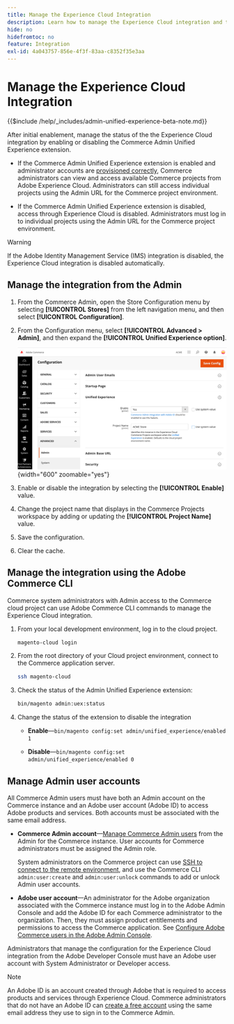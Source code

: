 ```yaml
---
title: Manage the Experience Cloud Integration
description: Learn how to manage the Experience Cloud integration and troubleshoot issues
hide: no
hidefromtoc: no
feature: Integration
exl-id: 4a043757-856e-4f3f-83aa-c8352f35e3aa
---
```

# Manage the Experience Cloud Integration

{{$include /help/_includes/admin-unified-experience-beta-note.md}}

After initial enablement, manage the status of the the Experience Cloud integration by enabling or disabling the Commerce Admin Unified Experience extension.

- If the Commerce Admin Unified Experience extension is enabled and administrator accounts are [provisioned correctly](#manage-admin-user-accounts), Commerce administrators can view and access available Commerce projects from Adobe Experience Cloud. Administrators can still access individual projects using the Admin URL for the Commerce project environment.

- If the Commerce Admin Unified Experience extension is disabled, access through Experience Cloud is disabled. Administrators must log in to individual projects using the Admin URL for the Commerce project environment.

>[!WARNING]
>
>If the Adobe Identity Management Service (IMS) integration is disabled, the Experience Cloud integration is disabled automatically.

## Manage the integration from the Admin

1. From the Commerce Admin, open the Store Configuration menu by selecting **[!UICONTROL Stores]** from the left navigation menu, and then select **[!UICONTROL Configuration]**.

1. From the Configuration menu, select **[!UICONTROL Advanced > Admin]**, and then expand the **[!UICONTROL Unified Experience option]**.

   ![Admin Store Configuration for Experience Cloud integration](./assets/admin-uex-manage-settings.png){width="600" zoomable="yes"}

1. Enable or disable the integration by selecting the **[!UICONTROL Enable]** value.

1. Change the project name that displays in the Commerce Projects workspace by adding or updating the **[!UICONTROL Project Name]** value.

1. Save the configuration.

1. Clear the cache.

## Manage the integration using the Adobe Commerce CLI

Commerce system administrators with Admin access to the Commerce cloud project can use Adobe Commerce CLI commands to manage the Experience Cloud integration.

1. From your local development environment, log in to the cloud project.

   ```bash
   magento-cloud login
   ```

1. From the root directory of your Cloud project environment, connect to the Commerce application server.

   ```bash
   ssh magento-cloud
   ```

1. Check the status of the Admin Unified Experience extension:

   ```bash
   bin/magento admin:uex:status
   ```

1. Change the status of the extension to disable the integration

   - **Enable**—`bin/magento config:set admin/unified_experience/enabled 1`

   - **Disable**—`bin/magento config:set admin/unified_experience/enabled 0`

## Manage Admin user accounts

All Commerce Admin users must have both an Admin account on the Commerce instance and an Adobe user account (Adobe ID) to access Adobe products and services. Both accounts must be associated with the same email address.

- **Commerce Admin account**—[Manage Commerce Admin users](../systems/permissions-users-all.md) from the Admin for the Commerce instance. User accounts for Commerce administrators must be assigned the Admin role.

  System administrators on the Commerce project can use [SSH to connect to the remote environment](https://experienceleague.adobe.com/docs/commerce-cloud-service/user-guide/develop/secure-connections.html#connect-to-a-remote-environment), and use the Commerce CLI `admin:user:create` and `admin:user:unlock` commands to add or unlock Admin user accounts.

- **Adobe user account**—An administrator for the Adobe organization associated with the Commerce instance must log in to the Adobe Admin Console and add the Adobe ID for each Commerce administrator to the organization. Then, they must assign product entitlements and permissions to access the Commerce application. See [Configure Adobe Commerce users in the Adobe Admin Console](adobe-ims-config.md#step-4-configure-adobe-commerce-users-in-the-adobe-admin-console).

Administrators that manage the configuration for the Experience Cloud integration from the Adobe Developer Console must have an Adobe user account with System Administrator or Developer access.

>[!NOTE]
>
>An Adobe ID is an account created through Adobe that is required to access products and services through Experience Cloud. Commerce administrators that do not have an Adobe ID can [create a free account](https://helpx.adobe.com/manage-account/using/create-update-adobe-id.html) using the same email address they use to sign in to the Commerce Admin.
